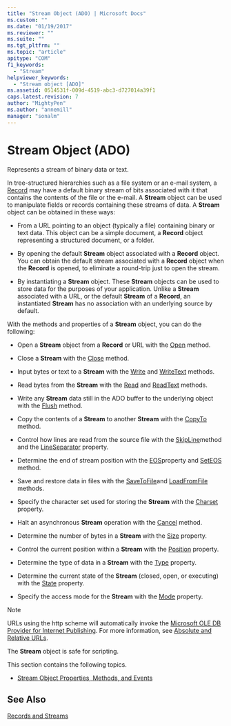 ```yaml
---
title: "Stream Object (ADO) | Microsoft Docs"
ms.custom: ""
ms.date: "01/19/2017"
ms.reviewer: ""
ms.suite: ""
ms.tgt_pltfrm: ""
ms.topic: "article"
apitype: "COM"
f1_keywords: 
  - "Stream"
helpviewer_keywords: 
  - "Stream object [ADO]"
ms.assetid: 0514531f-009d-4519-abc3-d727014a39f1
caps.latest.revision: 7
author: "MightyPen"
ms.author: "annemill"
manager: "sonalm"
---
```

# Stream Object (ADO)
Represents a stream of binary data or text.  
  
 In tree-structured hierarchies such as a file system or an e-mail system, a [Record](../../../ado/reference/ado-api/record-object-ado.md) may have a default binary stream of bits associated with it that contains the contents of the file or the e-mail. A **Stream** object can be used to manipulate fields or records containing these streams of data. A **Stream** object can be obtained in these ways:  
  
-   From a URL pointing to an object (typically a file) containing binary or text data. This object can be a simple document, a **Record** object representing a structured document, or a folder.  
  
-   By opening the default **Stream** object associated with a **Record** object. You can obtain the default stream associated with a **Record** object when the **Record** is opened, to eliminate a round-trip just to open the stream.  
  
-   By instantiating a **Stream** object. These **Stream** objects can be used to store data for the purposes of your application. Unlike a **Stream** associated with a URL, or the default **Stream** of a **Record**, an instantiated **Stream** has no association with an underlying source by default.  
  
 With the methods and properties of a **Stream** object, you can do the following:  
  
-   Open a **Stream** object from a **Record** or URL with the [Open](../../../ado/reference/ado-api/open-method-ado-stream.md) method.  
  
-   Close a **Stream** with the [Close](../../../ado/reference/ado-api/close-method-ado.md) method.  
  
-   Input bytes or text to a **Stream** with the [Write](../../../ado/reference/ado-api/write-method.md) and [WriteText](../../../ado/reference/ado-api/writetext-method.md) methods.  
  
-   Read bytes from the **Stream** with the [Read](../../../ado/reference/ado-api/read-method.md) and [ReadText](../../../ado/reference/ado-api/readtext-method.md) methods.  
  
-   Write any **Stream** data still in the ADO buffer to the underlying object with the [Flush](../../../ado/reference/ado-api/flush-method-ado.md) method.  
  
-   Copy the contents of a **Stream** to another **Stream** with the [CopyTo](../../../ado/reference/ado-api/copyto-method-ado.md) method.  
  
-   Control how lines are read from the source file with the [SkipLine](../../../ado/reference/ado-api/skipline-method.md)method and the [LineSeparator](../../../ado/reference/ado-api/lineseparator-property-ado.md) property.  
  
-   Determine the end of stream position with the [EOS](../../../ado/reference/ado-api/eos-property.md)property and [SetEOS](../../../ado/reference/ado-api/seteos-method.md) method.  
  
-   Save and restore data in files with the [SaveToFile](../../../ado/reference/ado-api/savetofile-method.md)and [LoadFromFile](../../../ado/reference/ado-api/loadfromfile-method-ado.md) methods.  
  
-   Specify the character set used for storing the **Stream** with the [Charset](../../../ado/reference/ado-api/charset-property-ado.md) property.  
  
-   Halt an asynchronous **Stream** operation with the [Cancel](../../../ado/reference/ado-api/cancel-method-ado.md) method.  
  
-   Determine the number of bytes in a **Stream** with the [Size](../../../ado/reference/ado-api/size-property-ado-stream.md) property.  
  
-   Control the current position within a **Stream** with the [Position](../../../ado/reference/ado-api/position-property-ado.md) property.  
  
-   Determine the type of data in a **Stream** with the [Type](../../../ado/reference/ado-api/type-property-ado-stream.md) property.  
  
-   Determine the current state of the **Stream** (closed, open, or executing) with the [State](../../../ado/reference/ado-api/state-property-ado.md) property.  
  
-   Specify the access mode for the **Stream** with the [Mode](../../../ado/reference/ado-api/mode-property-ado.md) property.  
  
> [!NOTE]
>  URLs using the http scheme will automatically invoke the [Microsoft OLE DB Provider for Internet Publishing](../../../ado/guide/appendixes/microsoft-ole-db-provider-for-internet-publishing.md). For more information, see [Absolute and Relative URLs](../../../ado/guide/data/absolute-and-relative-urls.md).  
  
 The **Stream** object is safe for scripting.  
  
 This section contains the following topics.  
  
-   [Stream Object Properties, Methods, and Events](../../../ado/reference/ado-api/stream-object-properties-methods-and-events.md)  
  
## See Also  
 [Records and Streams](../../../ado/guide/data/records-and-streams.md)